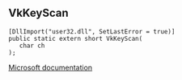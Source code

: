 ## VkKeyScan

```
[DllImport("user32.dll", SetLastError = true)]
public static extern short VkKeyScan(
   char ch
);
```

[Microsoft documentation](https://docs.microsoft.com/en-us/windows/win32/api/winuser/nf-winuser-vkkeyscanexw)
